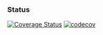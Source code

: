 
### Status
[![Coverage Status](https://coveralls.io/repos/github/rmad17/zero2prod/badge.svg?branch=main)](https://coveralls.io/github/rmad17/zero2prod?branch=main)
[![codecov](https://codecov.io/gh/rmad17/zero2prod/graph/badge.svg?token=T4TODTP4TB)](https://codecov.io/gh/rmad17/zero2prod)
